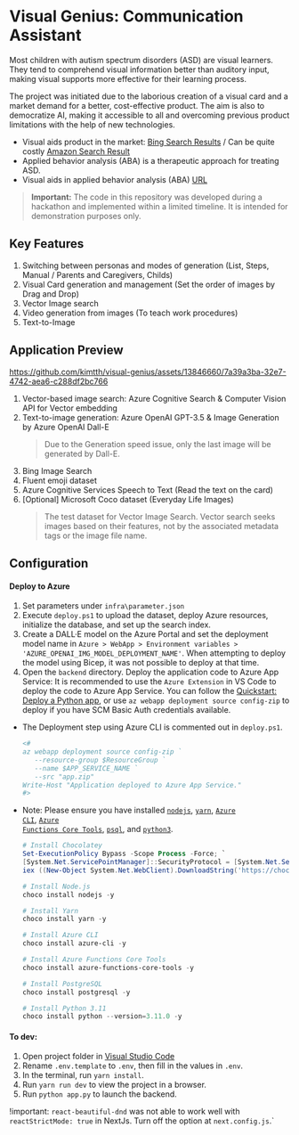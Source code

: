 
# Visual Genius: Communication Assistant

Most children with autism spectrum disorders (ASD) are visual learners. They tend to comprehend visual information better than auditory input, making visual supports more effective for their learning process.

The project was initiated due to the laborious creation of a visual card and a market demand for a better, cost-effective product. The aim is also to democratize AI, making it accessible to all and overcoming previous product limitations with the help of new technologies.

- Visual aids product in the market: [Bing Search Results](https://www.bing.com/images/search?q=ASD+for+visual+aids) / Can be quite costly [Amazon Search Result](https://www.amazon.com/Special-Communication-Speech-Verbal-Children/dp/B08CFNDHYY)
- Applied behavior analysis (ABA) is a therapeutic approach for treating ASD. 
- Visual aids in applied behavior analysis (ABA) [URL](https://centerforautism.com/)

> **Important:** The code in this repository was developed during a hackathon and implemented within a limited timeline. It is intended for demonstration purposes only.

## Key Features

1. Switching between personas and modes of generation (List, Steps, Manual / Parents and Caregivers, Childs)
1. Visual Card generation and management (Set the order of images by Drag and Drop)
1. Vector Image search
1. Video generation from images (To teach work procedures)
1. Text-to-Image

## Application Preview

https://github.com/kimtth/visual-genius/assets/13846660/7a39a3ba-32e7-4742-aea6-c288df2bc766

1. Vector-based image search: Azure Cognitive Search & Computer Vision API for Vector embedding
1. Text-to-image generation: Azure OpenAI GPT-3.5 & Image Generation by Azure OpenAI Dall-E
   > Due to the Generation speed issue, only the last image will be generated by Dall-E.
1. Bing Image Search
1. Fluent emoji dataset
1. Azure Cognitive Services Speech to Text (Read the text on the card)
1. [Optional] Microsoft Coco dataset (Everyday Life Images)
   > The test dataset for Vector Image Search. Vector search seeks images based on their features, not by the associated metadata tags or the image file name.

## Configuration

#### Deploy to Azure

1. Set parameters under `infra\parameter.json`
2. Execute `deploy.ps1` to upload the dataset, deploy Azure resources, initialize the database, and set up the search index.
3. Create a DALL·E model on the Azure Portal and set the deployment model name in `Azure > WebApp > Environment variables > 'AZURE_OPENAI_IMG_MODEL_DEPLOYMENT_NAME'`. When attempting to deploy the model using Bicep, it was not possible to deploy at that time.
4. Open the `backend` directory. Deploy the application code to Azure App Service: It is recommended to use the `Azure Extension` in VS Code to deploy the code to Azure App Service. You can follow the [Quickstart: Deploy a Python app](https://learn.microsoft.com/en-us/azure/app-service/quickstart-python), or use `az webapp deployment source config-zip` to deploy if you have SCM Basic Auth credentials available.

- The Deployment step using Azure CLI is commented out in `deploy.ps1`.

   ```powershell
   <# 
   az webapp deployment source config-zip `
      --resource-group $ResourceGroup `
      --name $APP_SERVICE_NAME `
      --src "app.zip"
   Write-Host "Application deployed to Azure App Service." 
   #>
   ```

- Note: Please ensure you have installed <code><a href="https://nodejs.org/en/download/">nodejs</a></code>, <code><a href="https://classic.yarnpkg.com/en/docs/install">yarn</a></code>, <code><a href="https://learn.microsoft.com/en-us/cli/azure/install-azure-cli">Azure CLI</a></code>, <code><a href="https://github.com/Azure/azure-functions-core-tools">Azure Functions Core Tools</a></code>, <code><a href="https://www.postgresql.org/download/">psql</a></code>, and  <code><a href="https://www.python.org/downloads/">python3</a></code>.

   ```powershell
   # Install Chocolatey
   Set-ExecutionPolicy Bypass -Scope Process -Force; `
   [System.Net.ServicePointManager]::SecurityProtocol = [System.Net.ServicePointManager]::SecurityProtocol -bor 3072; `
   iex ((New-Object System.Net.WebClient).DownloadString('https://chocolatey.org/install.ps1'))

   # Install Node.js
   choco install nodejs -y

   # Install Yarn
   choco install yarn -y

   # Install Azure CLI
   choco install azure-cli -y

   # Install Azure Functions Core Tools
   choco install azure-functions-core-tools -y

   # Install PostgreSQL
   choco install postgresql -y

   # Install Python 3.11
   choco install python --version=3.11.0 -y
   ```

#### To dev:

1. Open project folder in <a href="https://code.visualstudio.com/download">Visual Studio Code</a>
2. Rename `.env.template` to `.env`, then fill in the values in `.env`.
3. In the terminal, run `yarn install`.
4. Run `yarn run dev` to view the project in a browser.
5. Run `python app.py` to launch the backend.

!important: `react-beautiful-dnd` was not able to work well with `reactStrictMode: true` in NextJs.
Turn off the option at `next.config.js`.`


